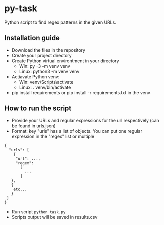 # py-task
Python script to find regex patterns in the given URLs.

## Installation guide

* Download the files in the repository
* Create your project directory
* Create Python virtual environtment in your directory
  * Win: py -3 -m venv venv
  * Linux: python3 -m venv venv
* Actiavate Python venv:
  * Win: venv\Scripts\activate
  * Linux: . venv/bin/activate
* pip install requirements or pip install -r requirements.txt in the venv

## How to run the script

* Provide your URLs and regular expressions for the url respectively (can be found in urls.json)
 * Format: key "urls" has a list of objects. You can put one regular expression in the "regex" list or multiple
 ```
 {
   "urls": [
     {
      "url": ...,
      "regex": 
        [
          ...
        ]
    },
    { 
     etc...
    }
  ]
}
```
* Run script `python task.py`
* Scripts output will be saved in results.csv
